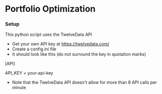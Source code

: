 # Portfolio Optimization

### Setup
This python script uses the TwelveData API
- Get your own API key at https://twelvedata.com/
- Create a config.ini file
- It should look like this (do not surround the key in quotation marks)

[API]

API_KEY = your-api-key

- Note that the TwelveData API doesn't allow for more than 8 API calls per minute

